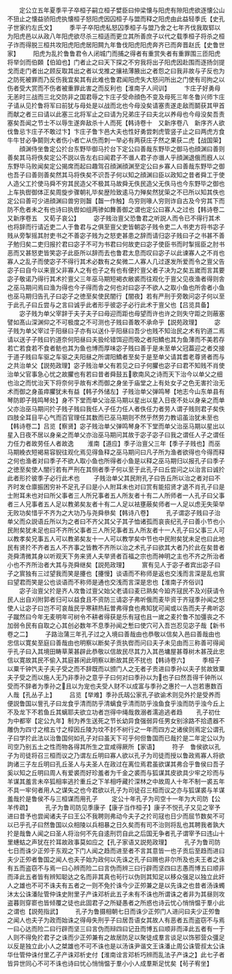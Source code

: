 <!-- { "loadSidebar": true } -->
　　定公立五年夏季平子卒桓子嗣立桓子嬖臣曰仲梁懐与阳虎有隙阳虎欲逐懐公山不狃止之懐益骄阳虎执懐桓子怒阳虎因囚桓子与盟而释之阳虎由此益轻季氏【史孔子世家约左氏文】
　　季平子卒阳虎私怒囚季桓子与盟乃舍之七年齐伐我取郓以为阳虎邑以从政八年阳虎欲尽杀三桓适而更立其所善庶子以代之载季桓子将杀之桓子诈而得脱三桓共攻阳虎阳虎居阳闗九年鲁伐阳虎阳虎奔齐已而奔晋赵氏【史鲁世家】
　　阳虎为乱扵鲁鲁君令人闭城门而捕之得者有重赏失者有重罪围三匝阳虎将举剑而伯頥【伯廹也】门者止之曰天下探之不穷我将出子阳虎因赴围而逐扬剑提戈而走门者出之顾反取其出之者以戈推之攘袪薄腋出之者怨之曰我非故与子反也为之防死被罪而乃反伤我宜矣其有此难也鲁君闻阳虎失大怒问所出之门使有司拘之以伤者受大赏而不伤者被重罪此害之而反利也【淮南子人间训】
　　卞庄子好勇母无恙时三战而三北交防非之国君辱之卞庄子受命顔色不变及母死三年冬鲁兴师卞庄子请从见扵鲁将军曰前犹与母处是以战而北也今母没矣请塞责遂走敌而鬬获其甲首而献之者三曰请以此塞三北将军止之曰请为兄弟庄子曰夫北以养母也今母没矣吾责塞矣吾闻之节士不以辱生遂奔敌杀十人而死【韩诗卷十　又新序卷八　新序齐人欲伐鲁忌卞庄子不敢过卞】卞庄子鲁卞邑大夫也性好勇尝刺虎管竖子止之曰两虎方食牛牛甘必争鬬则大者伤小者亡从伤而刺一举必有两获庄子然之果获二虎【战国筞】
　　顔渊侍坐鲁定公扵台东野毕御马扵台下定公曰善哉东野毕之御马也顔渊曰善则善矣其马将佚矣定公不説以告左右曰闻君子不谮人君子亦谮人乎顔渊退俄而廐人以东野毕马败闻矣定公揭席而起曰趣驾召顔渊顔渊至定公曰乡寡人曰善哉东野毕之御也吾子曰善则善矣然其马将佚矣不识吾子何以知之顔渊曰臣以政知之昔者舜工于使人造父工扵使马舜不穷其民造父不极其马故舜无佚民造父无佚马也今东野毕之御也上车执辔御体正矣周旋步骤朝礼毕矣歴险致逺马力殚矣然犹筞之不已所以知其佚也定公曰善可少进顔渊曰兽穷则齧【齧一作触】鸟穷则喙人穷则诈自古及今穷其下而防不危者未之有也诗曰执辔如组两骖如舞善御之谓也定公曰寡人之过也【韩诗卷二　又新序卷五　又荀子哀公】
　　宓子贱治亶父恐鲁君之听説人而令已不得行其术也将辞而行请近吏二人于鲁君与之俱至亶父吏皆朝宓子贱令吏二人书吏方将书宓子贱从旁掣摇其肘吏书之不善宓子贱为之怒吏甚患之辞而请归宓子贱曰子之书甚不善子勉归矣二吏归报扵君曰宓子不可为书君曰何故吏曰宓子使臣书而时掣摇臣之肘书恶而又甚怒吏皆笑宓子此臣所以辞而去也鲁君太息而叹曰宓子以此谏寡人之不肖也寡人之乱子而使宓子不得行其术必数有之矣微二人寡人几过遂发所爱而令之亶父告宓子曰自今以来亶父非寡人之有也子之有也有便扵亶父者子决为之矣五嵗而言其要宓子敬诺乃得行其术扵亶父三年巫马期短褐衣敝裘而往观化于亶父见夜渔者得则舎之巫马期问焉曰渔为得也今子得而舎之何也对曰宓子不欲人之取小鱼也所舎者小鱼也巫马期归告孔子曰宓子之徳至矣使民闇行【闇夜】若有严刑于旁敢问宓子何以至于此孔子曰丘尝与之言曰诚乎此者形乎彼宓子必行此术于亶父也【吕览具备】
　　宓子贱为单父宰辞于夫子夫子曰毋迎而距也毋望而许也许之则失守距之则蔽塞譬如髙山深渊仰之不可极度之不可测也子贱曰善敢不承命乎【説苑政理】
　　宓子贱为单父宰过于阳昼曰子亦有以送仆乎阳昼曰吾少也贱不知治民之术有钓道二焉请以送子子贱曰钓道奈何阳昼曰夫扱纶错饵迎而吸之者阳鱎也其为鱼薄而不美若存若亡若食若不食者鲂也其为鱼也博而厚味宓子贱曰善于是未至单父冠葢迎之者交接于道子贱曰车驱之车驱之夫阳昼之所谓阳鱎者至矣于是至单父请其耆老尊贤者而与之共治单父【説苑政理】宓子贱治单父有若见之曰子何臞也宓子曰君不知贱不肖使治单父官事急心忧之故臞也有若曰昔者舜鼓五歌南风之诗而天下治今以单父之细也治之而忧治天下将奈何乎故有术而御之身坐于庙堂之上有处女子之色无害扵治无术而御之身虽瘁臞犹未有益【韩子外储左】子贱治单父弹鸣琴【地志今山东单县有琴防即子贱鸣琴处】身不下堂而单父治巫马期以星出以星入日夜不处以身亲之而单父亦治巫马期问扵子贱子贱曰我任人子任力任人者佚任力者劳人谓子贱则君子矣佚四肢全耳目平心气而百官理任其数而已巫马期则不然乎然劳力教诏虽治犹未至也【韩诗卷二】吕览【察贤】宓子贱治单父弹鸣琴身不下堂而单父治巫马期以星出以星入日夜不居以身亲之而单父亦治巫马期问其故于宓子宓子曰我之谓任人子之谓任力任力者故劳任人者故逸
　　淮南【道应】季子治亶父三年【季子子贱也】而巫马期絻衣短褐易容貎往观化焉见得鱼释之巫马期问曰凡子所为渔者欲得也今得而释之何也渔者对曰季子不欲人取小鱼也所得者小鱼是以释之巫马期归以报孔子曰季子之徳至矣使人闇行若有严刑在其侧者季子何以至于此孔子曰丘尝问之以治言曰诚扵此者形扵彼季子必行此术也
　　子贱治单父其民附孔子曰告丘所以治之者对曰不齐时发仓廪振困穷补不足孔子曰是小人附耳未也对曰赏有能招贤才退不肖孔子曰是士附耳未也对曰所父事者三人所兄事者五人所友者十有二人所师者一人孔子曰父事者三人兄事者五人足以教弟矣友者十有二人足以袪壅蔽矣师者一人足以虑无失筞举无败功矣惜乎不齐为之大功乃与尧舜叅矣【韩诗八卷】
　　孔子谓宓子贱曰子治单父而众説语丘所以为之者曰不齐父其父子其子恤诸孤而哀丧纪孔子曰善小节也小民附矣犹未足也曰不齐所父事者三人所兄事者五人所友者十一人孔子曰父事三人可以教孝矣兄事五人可以教弟矣友十一人可以教学矣中节也中民附矣犹未足也曰此地民有贤扵不齐者五人不齐事之皆教不齐所以治之术孔子曰欲其大者乃扵此在矣昔者尧舜清微其身以听观天下务来贤人夫举贤者百福之宗也而神明之主也不齐之所治者小也不齐所治者大其与尧舜继矣【説苑政理】
　　賔有见人于宓子者宾出宓子曰子之賔独有三过望我而笑是攓也【攓慢】谈语而不称师是返也交浅而言深是乱也賔曰望君而笑是公也谈语而不称师是通也交浅而言深是忠也【淮南子齐俗训】
　　宓子治亶父扵是齐人攻鲁过亶父始父老请曰麦已熟矣今廹齐冦民不及刈获请令民人出自刈附郭者归可以益食且不资防三请宓子弗听俄而麦毕资于齐冦季孙闻之怒使人让宓子曰岂不可哀哉民乎寒耕热耘曽弗得食也弗知犹可闻或以告而夫子弗听宓子蹴然曰今年无麦明年可树令不耕者得获是乐有冦也且一嵗之麦扵鲁不加彊丧之不加弱令民有自取之心其创必数年不息季孙闻之慙曰使穴可入吾岂忍见宓子哉【新书卷之二】
　　子路治蒲三年孔子过之入境曰善哉由也恭敬以信矣入邑曰善哉由也忠信以寛矣至庭曰善哉由也明察以断矣子贡执辔而问曰夫子未见由而三称善可得闻乎孔子曰入其境田畴草莱甚辟此恭敬以信故民尽其力入其邑墉屋甚尊树木甚茂此忠信以寛故其民不偷入其庭甚闲此明察以断故其民不扰也【韩诗卷六】
　　季桓子以粟千钟饩夫子夫子受之而不辞既而以颁门人之无者子贡进曰季孙以夫子贫故致粟夫子受之而以施人无乃非季孙之意乎子曰何对曰季孙以为也子曰然吾得千钟所以受而不辞者为季孙之且以为宠也夫受人财不以成富与季孙之惠扵一人岂若惠数百人哉【孔丛子上】
　　吕览【举难】季孙氏刼公家孔子欲谕术则见外扵是受养而便説鲁国以訾孔子曰龙食乎清而防乎清螭食乎清而防乎浊鱼食乎浊而防乎浊今丘上不及龙下不若鱼丘其螭耶夫欲立功者岂得中绳哉救溺者濡追逃者趋
　　孔子初仕为中都宰【定公九年】制为养生送死之节长幼异食强弱异任男女别涂路不拾遗器不雕伪为四寸之棺五寸之椁因丘陵为坟不封不树行之一年而四方之诸侯则焉定公谓孔子曰学扵此法以治鲁国何如孔子对曰虽天下可乎何但鲁国而已哉扵是二年定公以为司空乃别五土之性而物各得其所生之宜咸得厥所【家语】
　　符子　鲁侯欲以孔子为司徒将召三桓而议之乃谓左丘明曰寡人欲以孔子为司徒而授以鲁政焉寡人将欲訽诸三子左丘明曰孔丘圣人与夫圣人在政过在离位焉君虽欲谋其弗合乎鲁侯曰吾子奚以知之丘明曰周人有爱裘而好珍羞者为千金之裘而与狐谋其皮欲具少牢之珍而与羊谋其羞言未卒狐相率逃扵重丘之下羊相呼藏扵深林之中故周人十年不制一裘五年不具一牢何者用人之谋失之也今君欲以孔子为司徒召三桓而议之亦与狐谋裘与羊谋羞哉扵是鲁侯不与三桓谋而用孔子
　　定公十年孔子为司空十一年为大司防【公羊传疏】
　　孔子为鲁司防见季康子【康子当作桓子】康子不悦孔子又见之宰予进曰昔予也尝闻诸夫子曰王公不我聘则弗动今夫子之扵司冦也日少而屈节数矣不可以已乎孔子曰然鲁国以众相陵以兵相暴之日久矣而有司不治则将乱也其聘我者孰大扵是哉鲁人闻之曰圣人将治何不先自逺刑罚自此之后国无争者孔子谓宰予曰违山十里蟪蛄之声犹在扵耳故政事莫如应之【孔子家语又説苑政理】
　　孔子为鲁司防七日而诛少正夘于东观之下门人闻之趋而进至者不言其意皆一也子贡后至趋而进曰夫少正夘者鲁国之闻人也夫子始为政何以先诛之孔子曰赐也非尔所及也夫王者之诛有五而盗窃不与焉一曰心辨而险二曰言伪而辨三曰行辟而坚四曰志愚而博五曰顺非而泽此五者皆有辨知聪达之名而非其真也茍行以伪则其知足以移众强足以独立此奸人之雄也不可不诛夫有五者之一则不免扵诛今少正夘兼之是以先诛之也昔者汤诛蠋沐太公诛潘阯管仲诛史附里子产诛邓析此五子未有不诛也所谓诛之者非为其昼则攻盗暮则穿窬也皆倾覆之徒也此固君子之所疑愚者之所惑也诗云忧心悄悄愠于羣小此之谓也【説苑指武】
　　孔子为鲁摄相朝七日而诛少正夘门人进问曰夫少正夘鲁之闻人也夫子为政而始诛之得毋失刑乎子曰居吾语女其故人有恶者五而盗窃不与焉一曰心达而险二曰行辟而坚三曰言伪而辩四曰记丑而博五曰顺非而泽此五者有一于人则不得免扵君子之诛而少正夘兼有之故居防足以聚徒成羣言谈足以饰邪营众彊足以反是独立此小人之桀雄也不可不诛也是以汤诛尹谐文王诛潘止周公诛管叔太公诛华仕管仲诛付里乙子产诛邓析史付【淮南诠言邓析巧辨而乱法子产诛之】此七子者皆异世同心不可不诛也诗曰忧心悄悄愠于羣小小人成羣斯足忧矣【茍子宥坐】
